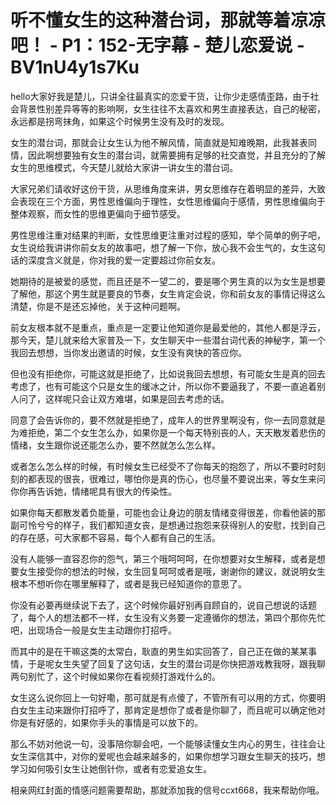 # 听不懂女生的这种潜台词，那就等着凉凉吧！ - P1：152-无字幕 - 楚儿恋爱说 - BV1nU4y1s7Ku

hello大家好我是楚儿，只讲全往最真实的恋爱干货，让你少走感情歪路，由于社会背景性别差异等等的影响啊，女生往往不太喜欢和男生直接表达，自己的秘密，永远都是拐弯抹角，如果这个时候男生没有及时的发现。

女生的潜台词，那就会让女生认为他不解风情，简直就是知难晚期，此我甚表同情，因此啊想要独有女生的潜台词，就需要拥有足够的社交直觉，并且充分的了解女生的思维模式，今天楚儿就给大家讲一讲女生的潜台词。

大家兄弟们请收好这份干货，从思维角度来讲，男女思维存在着明显的差异，大致会表现在三个方面，男性思维偏向于理性，女性思维偏向于感情，男性思维偏向于整体观察，而女性的思维更偏向于细节感受。

男性思维注重对结果的判断，女性思维更注重对过程的感知，举个简单的例子吧，女生说给我讲讲你前女友的故事吧，想了解一下你，放心我不会生气的，女生这句话的深度含义就是，你对我的爱一定要超过你前女友。

她期待的是被爱的感觉，而且还是不一望二的，要是哪个男生真的以为女生是想要了解他，那这个男生就是要良的节奏，女生肯定会说，你和前女友的事情记得这么清楚，你是不是还忘掉他，关于这种问题啊。

前女友根本就不是重点，重点是一定要让他知道你是最爱他的，其他人都是浮云，那今天，楚儿就来给大家普及一下，女生聊天中一些潜台词代表的神秘字，第一个我回去想想，当你发出邀请的时候，女生没有爽快的答应你。

但也没有拒绝你，可能这就是拒绝了，比如说我回去想想，有可能女生是真的回去考虑了，也有可能这个只是女生的缓冰之计，所以你不要逼我了，不要一直追着别人问了，这样呢只会让双方难堪，如果是回去考虑的话。

同意了会告诉你的，要不然就是拒绝了，成年人的世界里啊没有，你一去同意就是为难拒绝，第二个女生怎么办，如果你是一个每天特别丧的人，天天散发着悲伤的情绪，女生跟你说还能怎么办，要不然就怎么怎么样。

或者怎么怎么样的时候，有时候女生已经受不了你每天的抱怨了，所以不要时时刻刻的都表现的很丧，很难过，哪怕你是真的伤心，也尽量不要说出来，等女生来问你你再告诉她，情绪呢具有很大的传染性。

如果你每天都散发着负能量，可能也会让身边的朋友情绪变得很差，你看他装的那副可怜兮兮的样子，我们都知道女丧，是想通过抱怨来获得别人的安慰，找到自己的存在感，可大家都不容易，每个人都有自己的生活。

没有人能够一直容忍你的怨气，第三个哦呵呵呵，在你想要对女生解释，或者是想要女生接受你的想法的时候，女生回复呵呵或者是哦，谢谢你的建议，就说明女生根本不想听你在哪里解释了，或者是我已经知道你的意思了。

你没有必要再继续说下去了，这个时候你最好别再自顾自的，说自己想说的话题了，每个人的想法都不一样，女生没有义务要一定遵循你的想法，第四个那你先忙吧，出现场合一般是女生主动跟你打招呼。

而其中的是在干嘛这类的太常白，耿直的男生如实回答了，自己正在做的某某事情，于是呢女生失望了回复了这句话，女生的潜台词是你快把游戏教我呀，跟我聊两句别忙了，这个时候如果你在看视频打游戏什么的。

女生这么说你回上一句好嘞，那可就是有点傻了，不管所有可以用的方式，你要明白女生主动来跟你打招呼了，那肯定是想你了或者是你聊了，而且呢可以确定他对你是有好感的，如果你手头的事情是可以放下的。

那么不妨对他说一句，没事陪你聊会吧，一个能够读懂女生内心的男生，往往会让女生深信其中，对你的爱呢也会越来越多的，如果你想学习跟女生聊天的技巧，想学习如何吸引女生让她倒针你，或者有恋爱追女生。

相亲网红封面的情感问题需要帮助，那就添加我的信号ccxt668，我来帮助你哦。
